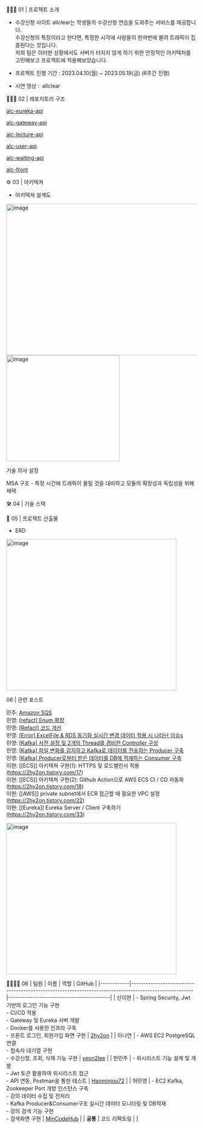 👨🏻‍🏫 01 | 프로젝트 소개

- 수강신청 사이트 allclear는 학생들의 수강신청 연습을 도와주는 서비스를 제공합니다. <br/>
수강신청의 특징이라고 한다면, 특정한 시각에 사람들이 한꺼번에 몰려 트래픽이 집중된다는 것입니다. <br/>
저희 팀은 이러한 상황에서도 서버가 터지지 않게 하기 위한 안정적인 아키텍처를 고민해보고 프로젝트에 적용해보았습니다.<br/>

- 프로젝트 진행 기간 : 2023.04.10(월) ~ 2023.05.19(금) (6주간 진행)
- 시연 영상 :  allclear

 👨🏻‍🏫 02 | 레포지토리 구조

[alc-eureka-api](https://github.com/2024Hanium-Allclear/alc-eureka-api)

[alc-gateway-api](https://github.com/2024Hanium-Allclear/alc-gateway-api)

[alc-lecture-api](https://github.com/2024Hanium-Allclear/alc-lecture-api)

[alc-user-api](https://github.com/2024Hanium-Allclear/alc-user-api)

[alc-waiting-api](https://github.com/2024Hanium-Allclear/alc-waiting-api)

[alc-front](https://github.com/2024Hanium-Allclear/Frontend)

⚙️ 03 | 아키텍쳐

- 아키텍쳐 설계도

<img src="https://github.com/user-attachments/assets/1a75eb9c-a3b1-4fe8-99c7-4ded50117b5e" alt="image" width="600" height="400">

<img src="https://github.com/user-attachments/assets/52396791-42fe-40eb-b06b-275855da071c" alt="image" width="300" height="280">

기술 의사 설정

MSA 구조 - 특정 시간에 트래픽이 몰릴 것을 대비하고 모듈의 확장성과 독립성을 위해 채택

🛠️ 04 | 기술 스택


📃 05 | 프로젝트 산출물

- ERD
<img src="https://github.com/user-attachments/assets/862b6e61-7d18-44b2-b495-4861838bc08a" alt="image" width="450" height="400">

06 | 관련 포스트

민주:  [Amazon SQS](https://hmjhaha.tistory.com/9)<br/>
민영: [[refact] Enum 확장](https://sinabro-dev.tistory.com/13)<br/>
민영: [[Refact] 코드 개선](https://sinabro-dev.tistory.com/12)<br/>
민영: [[Error] ExcelFile & RDS 동기화 실시간 변경 데이터 적용 시 나타난 이슈s](https://sinabro-dev.tistory.com/8) <br/>
민영: [[Kafka] 사전 설정 및 2개의 Thread를 겸비한 Controller 구성](https://sinabro-dev.tistory.com/5)<br/>
민영: [[Kafka] 파일 변화를 감지하고 Kafka로 데이터를 전송하는 Producer 구축](https://sinabro-dev.tistory.com/6)<br/>
민영: [[Kafka] Producer로부터 받은 데이터를 DB에 적재하는 Consumer 구축](https://sinabro-dev.tistory.com/7)<br/>
이현: [[ECS]] 아키텍쳐 구현(1): HTTPS 및 로드밸런서 적용 (https://2hy2on.tistory.com/17) <br/>
이현: [[ECS]] 아키텍쳐 구현(2): Github Action으로 AWS ECS CI / CD 자동화 (https://2hy2on.tistory.com/18)<br/>
이현: [[AWS]] private subnet에서 ECR 접근할 때 필요한 VPC 설정 (https://2hy2on.tistory.com/22)<br/>
이현: [[Eureka]] Eureka Server / Client 구축하기 (https://2hy2on.tistory.com/33)<br/>

<img src="https://github.com/user-attachments/assets/f1ec1cf9-8d8f-4365-ae88-28af579b442d" alt="image" width="450" height="400">


👨‍👩‍👧‍👦 06 | 팀원
| 이름       | 역할                                                                                                  | GitHub                                   |
|------------|-------------------------------------------------------------------------------------------------------|------------------------------------------|
| 신이현     | - Spring Security, Jwt 기반의 로그인 기능 구현<br>- CI/CD 적용<br>- Gateway 및 Eureka 서버 개발<br>- Docker를 사용한 인프라 구축<br>- 프론트 로그인, 회원가입 화면 구현 | [2hy2on](https://github.com/2hy2on)      |
| 이나연     | - AWS EC2 PostgreSQL 연결<br>- 접속자 대기열 구현<br>- 수강신청, 조회, 삭제 기능 구현                   | [yeon2lee](https://github.com/yeon2lee)  |
| 한민주     | - 위시리스트 기능 설계 및 개발<br>- Jwt 토큰 활용하여 위시리스트 접근<br>- API 연동, Postman을 통한 테스트 | [Hanminjoo72](https://github.com/Hanminjoo72) |
| 허민영     | - EC2 Kafka, Zookeeper Port 개방 인스턴스 구축<br>- 강의 데이터 수집 및 전처리<br> - Kafka Producer&Consumer구조 실시간 데이터 모니터링 및 DB적재 <br> - 강의 검색 기능 구현<br>- 검색화면 구현 | [MinCodeHub](https://github.com/MinCodeHub)                 |
| **공통**   | 코드 리팩토링                                                                                          |                                          |
